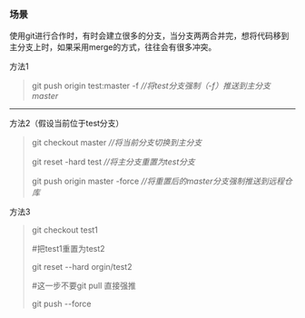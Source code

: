 ### 场景

使用git进行合作时，有时会建立很多的分支，当分支两两合并完，想将代码移到主分支上时，如果采用merge的方式，往往会有很多冲突。

方法1

> git push origin test:master -f           *//将test分支强制（-f）推送到主分支master*

------

方法2（假设当前位于test分支）

> git checkout master                          *//将当前分支切换到主分支*
>
> git reset -hard test                            *//将主分支重置为test分支*
>
> git push origin master -force             *//将重置后的master分支强制推送到远程仓库*

方法3

>git checkout test1
>
>\#把test1重置为test2
>
>git reset --hard orgin/test2
>
>\#这一步不要git pull 直接强推
>
>git push --force

